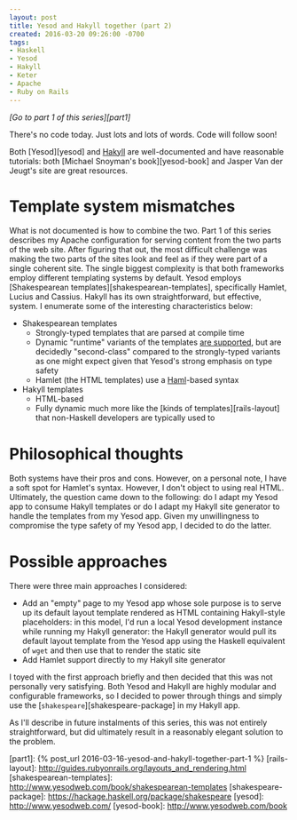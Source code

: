 ```yaml
---
layout: post
title: Yesod and Hakyll together (part 2)
created: 2016-03-20 09:26:00 -0700
tags:
- Haskell
- Yesod
- Hakyll
- Keter
- Apache
- Ruby on Rails
---
```

*[Go to part 1 of this series][part1]*

There's no code today. Just lots and lots of words. Code will follow soon!

Both [Yesod][yesod] and [Hakyll][hakyll] are well-documented and have
reasonable tutorials: both [Michael Snoyman's book][yesod-book] and Jasper Van
der Jeugt's site are great resources.

# Template system mismatches

What is not documented is how to combine the two. Part 1 of this series
describes my Apache configuration for serving content from the two parts of the
web site. After figuring that out, the most difficult challenge was making the
two parts of the sites look and feel as if they were part of a single coherent
site. The single biggest complexity is that both frameworks employ different
templating systems by default. Yesod employs [Shakespearean
templates][shakespearean-templates], specifically Hamlet, Lucius and Cassius.
Hakyll has its own straightforward, but effective, system. I enumerate some of
the interesting characteristics below:

* Shakespearean templates
  * Strongly-typed templates that are parsed at compile time
  * Dynamic "runtime" variants of the templates [are
supported][hamlet-runtime], but are decidedly "second-class" compared to the
strongly-typed variants as one might expect given that Yesod's strong
emphasis on type safety
  * Hamlet (the HTML templates) use a [Haml][haml]-based syntax
* Hakyll templates
  * HTML-based
  * Fully dynamic much more like the [kinds of templates][rails-layout] that
non-Haskell developers are typically used to

# Philosophical thoughts

Both systems have their pros and cons. However, on a personal note, I have a
soft spot for Hamlet's syntax. However, I don't object to using real HTML.
Ultimately, the question came down to the following: do I adapt my Yesod app to
consume Hakyll templates or do I adapt my Hakyll site generator to handle the
templates from my Yesod app. Given my unwillingness to compromise the type
safety of my Yesod app, I decided to do the latter.

# Possible approaches

There were three main approaches I considered:

* Add an "empty" page to my Yesod app whose sole purpose is to serve up its
default layout template rendered as HTML containing Hakyll-style placeholders:
in this model, I'd run a local Yesod development instance while running my
Hakyll generator: the Hakyll generator would pull its default layout template
from the Yesod app using the Haskell equivalent of `wget` and then use that to
render the static site
* Add Hamlet support directly to my Hakyll site generator

I toyed with the first approach briefly and then decided that this was not
personally very satisfying. Both Yesod and Hakyll are highly modular and
configurable frameworks, so I decided to power through things and simply use
the [`shakespeare`][shakespeare-package] in my Hakyll app.

As I'll describe in future instalments of this series, this was not entirely
straightforward, but did ultimately result in a reasonably elegant solution to
the problem.

[hakyll]: https://jaspervdj.be/hakyll/
[haml]: http://haml.info/
[hamlet-runtime]: https://hackage.haskell.org/package/shakespeare-2.0.7/docs/Text-Hamlet-Runtime.html
[part1]: {% post_url 2016-03-16-yesod-and-hakyll-together-part-1 %}
[rails-layout]: http://guides.rubyonrails.org/layouts_and_rendering.html
[shakespearean-templates]: http://www.yesodweb.com/book/shakespearean-templates
[shakespeare-package]: https://hackage.haskell.org/package/shakespeare
[yesod]: http://www.yesodweb.com/
[yesod-book]: http://www.yesodweb.com/book
